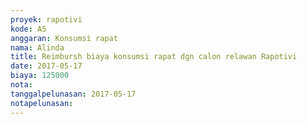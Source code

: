 ```yaml
---
proyek: rapotivi
kode: A5
anggaran: Konsumsi rapat
nama: Alinda
title: Reimbursh biaya konsumsi rapat dgn calon relawan Rapotivi
date: 2017-05-17
biaya: 125000
nota:
tanggalpelunasan: 2017-05-17
notapelunasan:
---
```


